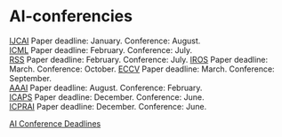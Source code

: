 # AI-conferencies

[IJCAI](https://ijcai24.org)  Paper deadline: January.  Conference: August.  
[ICML](https://icml.cc)  Paper deadline: February.  Conference: July.  
[RSS](https://roboticsconference.org)  Paper deadline: February.  Conference: July.
[IROS](https://ieee-iros.org)  Paper deadline: March.  Conference: October.
[ECCV](https://eccv2024.ecva.net)  Paper deadline: March.  Conference: September.  
[AAAI](https://aaai.org/aaai-conference)  Paper deadline: August.  Conference: February.  
[ICAPS](https://icaps24.icaps-conference.org)  Paper deadline: December.  Conference: June.  
[ICPRAI](https://brain.korea.ac.kr/icprai2024/importantdate.php)  Paper deadline: December.  Conference: June. 

[AI Conference Deadlines](https://aideadlin.es/?sub=ML,CV,CG,NLP,RO,SP,DM,AP,KR,HCI)
